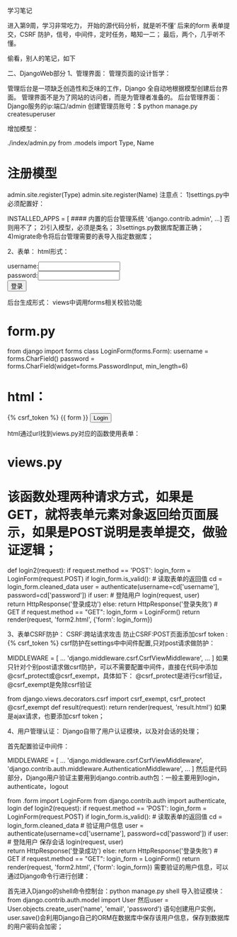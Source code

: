 学习笔记

进入第9周，学习非常吃力，
开始的源代码分析，就是听不懂‘
后来的form 表单提交，CSRF 防护，信号，中间件，定时任务，略知一二；
最后，两个，几乎听不懂。

偷看，别人的笔记，如下

二、DjangoWeb部分
1、管理界面： 管理页面的设计哲学：

管理后台是一项缺乏创造性和乏味的工作，Django 全自动地根据模型创建后台界面。
管理界面不是为了网站的访问者，而是为管理者准备的。
后台管理界面：Django服务的ip:端口/admin
创建管理员账号：$ python manage.py createsuperuser

增加模型：

./index/admin.py
from .models import Type, Name
# 注册模型
admin.site.register(Type)
admin.site.register(Name)
注意点：
1)settings.py中必须配置好：

INSTALLED_APPS = [
    ####  内置的后台管理系统
    'django.contrib.admin',
    ...]
否则用不了；
2)引入模型，必须是类名；
3)settings.py数据库配置正确；
4)migrate命令将后台管理需要的表导入指定数据库；

2、表单：
html形式：

<form action="result.html" method="post">
    username:<input type="text" name="username" /><br>
    password:<input type="password" name="password" /> <br>
    <input type="submit" value="登录">
</form>
后台生成形式：
views中调用forms相关校验功能

# form.py
from django import forms
class LoginForm(forms.Form):
    username = forms.CharField()
    password = forms.CharField(widget=forms.PasswordInput, min_length=6)

# html：
<form action="/login2" method="post">
{% csrf_token %}
{{ form }}
<input type="submit" value="Login">
</form>

html通过url找到views.py对应的函数使用表单：

# views.py
# 该函数处理两种请求方式，如果是GET，就将表单元素对象返回给页面展示，如果是POST说明是表单提交，做验证逻辑；
def login2(request):
    if request.method == 'POST':
        login_form = LoginForm(request.POST)
        if login_form.is_valid():
            # 读取表单的返回值
            cd = login_form.cleaned_data 
            user = authenticate(username=cd['username'], password=cd['password'])
            if user:
                # 登陆用户
                login(request, user)  
                return HttpResponse('登录成功')
            else:
                return HttpResponse('登录失败')
    # GET
    if request.method == "GET":
        login_form = LoginForm()
        return render(request, 'form2.html', {'form': login_form})

3、表单CSRF防护：
CSRF:跨站请求攻击
防止CSRF:POST页面添加csrf token : {% csrf_token %}
csrf防护在settings中中间件配置,只对post请求做防护：

MIDDLEWARE = [
    ...
    'django.middleware.csrf.CsrfViewMiddleware',
    ...
]
如果只针对个别post请求做csrf防护，可以不需要配置中间件，直接在代码中添加@csrf_protect或@csrf_exempt，具体如下：
@csrf_protect是进行csrf验证，@csrf_exempt是免除csrf验证

from django.views.decorators.csrf import csrf_exempt, csrf_protect
@csrf_exempt
def result(request):
    return render(request, 'result.html')
如果是ajax请求，也要添加csrf token；

4、用户管理认证：
Django自带了用户认证模块，以及对会话的处理；

首先配置验证中间件：

MIDDLEWARE = [
    ...
    'django.middleware.csrf.CsrfViewMiddleware',
    'django.contrib.auth.middleware.AuthenticationMiddleware',
    ...
]
然后是代码部分，Django用户验证主要用到django.contrib.auth包：一般主要用到login，authenticate，logout

from .form import LoginForm
from django.contrib.auth import authenticate, login
def login2(request):
    if request.method == 'POST':
        login_form = LoginForm(request.POST)
        if login_form.is_valid():
            # 读取表单的返回值
            cd = login_form.cleaned_data 
            # 验证用户信息
            user = authenticate(username=cd['username'], password=cd['password'])
            if user:
                # 登陆用户 保存会话
                login(request, user)  
                return HttpResponse('登录成功')
            else:
                return HttpResponse('登录失败')
    # GET
    if request.method == "GET":
        login_form = LoginForm()
        return render(request, 'form2.html', {'form': login_form})
需要验证的用户信息，可以通过Django命令行进行创建：

首先进入Django的shell命令控制台：python manage.py shell
导入验证模块：from django.contrib.auth.model import User
然后user = User.objects.create_user('name', 'email', 'password') 语句创建用户实例，user.save()会利用Django自己的ORM在数据库中保存该用户信息，保存到数据库的用户密码会加密；